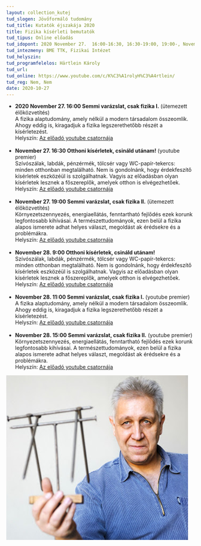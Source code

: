 ```yaml
---
layout: collection_kutej
tud_slogen: Jövőformáló tudomány
tud_title: Kutatók éjszakája 2020
title: Fizika kísérleti bemutatók
tud_tipus: Online előadás
tud_idopont: 2020 November 27.  16:00-16:30, 16:30-19:00, 19:00-, November 28. 11:00-15:00, 15:00-
tud_intezmeny: BME TTK, Fizikai Intézet
tud_helyszin: 
tud_programfelelos: Härtlein Károly
tud_url:
tud_online: https://www.youtube.com/c/K%C3%A1rolyH%C3%A4rtlein/
tud_reg: Nem, Nem
date: 2020-10-27
---
```

 <ul> 
<li><b>2020 November 27. 16:00 Semmi varázslat, csak fizika I.</b> (ütemezett élőközvetítés)
<br>
A fizika alaptudomány, amely nélkül a modern társadalom összeomlik. Ahogy eddig is, kiragadjuk a fizika legszerethetőbb részét a kísérletezést.
<br>
Helyszín: <a href="https://www.youtube.com/watch?v=fClVJP5R2qY">Az előadó youtube csatornája</a>
</li>
<br>

<li>
<b>November 27. 16:30 Otthoni kísérletek, csináld utánam!</b> (youtube premier)
<br>
Szívószálak, labdák, pénzérmék, tölcsér vagy WC-papír-tekercs: minden otthonban megtalálható. Nem is gondolnánk, hogy érdekfeszítő kísérletek eszközéül is szolgálhatnak. Vagyis az előadásban olyan kísérletek lesznek a főszereplők, amelyek otthon is elvégezhetőek.
<br>
Helyszín: <a href="https://www.youtube.com/watch?v=rU7_pHuAatc">Az előadó youtube csatornája</a>
</li>

<br>

<li>
<b>November 27. 19:00 Semmi varázslat, csak fizika II.</b> (ütemezett élőközvetítés)
<br>
Környezetszennyezés, energiaellátás, fenntartható fejlődés ezek korunk legfontosabb kihívásai. A természettudományok, ezen belül a fizika alapos ismerete adhat helyes választ, megoldást ak érédsekre és a problémákra.
<br>
Helyszín: <a href="https://www.youtube.com/watch?v=WFyKiHHp2dE">Az előadó youtube csatornája</a>
</li>

<br>

<li>
<b>November 28. 9:00 Otthoni kísérletek, csináld utánam!</b>
<br>
Szívószálak, labdák, pénzérmék, tölcsér vagy WC-papír-tekercs: minden otthonban megtalálható. Nem is gondolnánk, hogy érdekfeszítő kísérletek eszközéül is szolgálhatnak. Vagyis az előadásban olyan kísérletek lesznek a főszereplők, amelyek otthon is elvégezhetőek.
<br>
Helyszín: <a href="https://www.youtube.com/watch?v=rU7_pHuAatc">Az előadó youtube csatornája</a>
</li>

<br>


<li>
<b>November 28. 11:00 Semmi varázslat, csak fizika I.</b> (youtube premier)
<br>
A fizika alaptudomány, amely nélkül a modern társadalom összeomlik. Ahogy eddig is, kiragadjuk a fizika legszerethetőbb részét a kísérletezést.
<br>
Helyszín: <a href="https://www.youtube.com/watch?v=fClVJP5R2qY">Az előadó youtube csatornája</a>
</li>

<br>

<li>
<b>November 28. 15:00 Semmi varázslat, csak fizika II.</b> (youtube premier)
<br>
Környezetszennyezés, energiaellátás, fenntartható fejlődés ezek korunk legfontosabb kihívásai. A természettudományok, ezen belül a fizika alapos ismerete adhat helyes választ, megoldást ak érédsekre és a problémákra.
<br>
Helyszín: <a href="https://www.youtube.com/watch?v=WFyKiHHp2dE">Az előadó youtube csatornája</a>

</li>

</ul>



<img src="images/otthoni-kiserletek.png" max-width="500" class="center">

